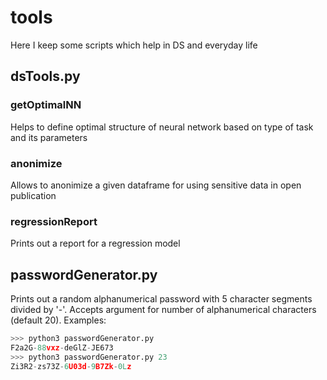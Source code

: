 # tools
Here I keep some scripts which help in DS and everyday life

## dsTools.py
### getOptimalNN
Helps to define optimal structure of neural network based on type of task and its parameters
### anonimize
Allows to anonimize a given dataframe for using sensitive data in open publication
### regressionReport
Prints out a report for a regression model

## passwordGenerator.py
Prints out a random alphanumerical password with 5 character segments divided by '-'. Accepts argument for number of alphanumerical characters (default 20).
Examples:
```python
>>> python3 passwordGenerator.py
F2a2G-88vxz-deGlZ-JE673
>>> python3 passwordGenerator.py 23
Zi3R2-zs73Z-6U03d-9B7Zk-0Lz
```
